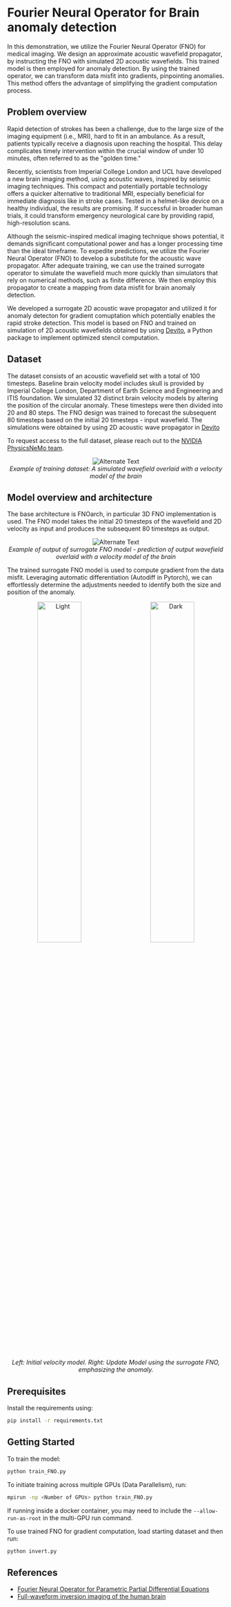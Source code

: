 # Fourier Neural Operator for Brain anomaly detection

In this demonstration, we utilize the Fourier Neural Operator (FNO) for medical imaging.
We design an approximate acoustic wavefield propagator,
by instructing the FNO with simulated 2D acoustic wavefields.
This trained model is then employed for anomaly detection.
By using the trained operator,
we can transform data misfit into gradients, pinpointing anomalies.
This method offers the advantage of simplifying the gradient computation process.

## Problem overview

Rapid detection of strokes has been a challenge,
due to the large size of the imaging equipment (i.e., MRI),
hard to fit in an ambulance. As a result,
patients typically receive a diagnosis upon reaching the hospital.
This delay complicates timely intervention within
the crucial window of under 10 minutes,
often referred to as the "golden time."

Recently, scientists from Imperial College London
and UCL have developed a new brain imaging method,
using acoustic waves, inspired by seismic imaging techniques.
This compact and potentially portable technology offers
a quicker alternative to traditional MRI, especially beneficial
for immediate diagnosis like in stroke cases.
Tested in a helmet-like device on a healthy individual, the results are promising.
If successful in broader human trials,
it could transform emergency neurological care
by providing rapid, high-resolution scans.

Although the seismic-inspired medical imaging technique shows potential,
it demands significant computational power and
has a longer processing time than the ideal timeframe.
To expedite predictions, we utilize the Fourier Neural Operator (FNO)
to develop a substitute for the acoustic wave propagator.
After adequate training, we can use the trained surrogate operator
to simulate the wavefield much more quickly
than simulators that rely on numerical methods,
such as finite difference.
We then employ this propagator to create a mapping
from data misfit for brain anomaly detection.

We developed a surrogate 2D acoustic wave propagator and
utilized it for anomaly detecton for gradient comuptation
which potentially enables the rapid stroke detection.
This model is based on FNO and trained on simulation of 2D acoustic wavefields
obtained by using [Devito](https://github.com/devitocodes/devito),
a Python package to implement optimized stencil computation.

## Dataset

The dataset consists of an acoustic wavefield set with a total of 100 timesteps.
Baseline brain velocity model includes skull is provided by Imperial College London,
Department of Earth Science and Engineering and ITIS foundation.
We simulated 32 distinct brain velocity models by altering
the position of the circular anomaly.
These timesteps were then divided into 20 and 80 steps.
The FNO design was trained to forecast the subsequent 80 timesteps
based on the initial 20 timesteps - input wavefield.
The simulations were obtained by using 2D acoustic
wave propagator in [Devito](https://github.com/devitocodes/devito)

To request access to the full dataset, please reach out to the
[NVIDIA PhysicsNeMo team](mailto:physicsnemo-team@nvidia.com).

<!-- markdownlint-disable -->
<p align="center">
  <img src="../../../docs/img/brain_wave.png" alt="Alternate Text"/>
  <br>
  <i>Example of training dataset: A simulated wavefield overlaid with a velocity model of the brain</i>
</p>
<!-- markdownlint-enable -->

## Model overview and architecture

The base architecture is FNOarch, in particular 3D FNO implementation is used.
The FNO model takes the initial 20 timesteps of the wavefield and 2D velocity
as input and produces the subsequent 80 timesteps as output.

<!-- markdownlint-disable -->
<p align="center">
  <img src="../../../docs/img/surrogate_prediction.png" alt="Alternate Text"/>
  <br>
  <i>Example of output of surrogate FNO model - prediction of output wavefield overlaid with a velocity model of the brain</i>
</p>
<!-- markdownlint-enable -->

The trained surrogate FNO model is used to compute gradient from the data misfit.
Leveraging automatic differentiation (Autodiff in Pytorch),
we can effortlessly determine the adjustments needed to identify
both the size and position of the anomaly.

<!-- markdownlint-disable -->
<p align="center">
  <img alt="Light" src="../../../docs/img/init_vel.png" width="45%">
&nbsp; &nbsp; &nbsp; &nbsp;
  <img alt="Dark" src="../../../docs/img/inverted_vel.png" width="45%">
  <i> Left: Initial velocity model. Right: Update Model using the surrogate FNO, emphasizing the anomaly. </i>
</p>
<!-- markdownlint-enable -->

## Prerequisites

Install the requirements using:

```bash
pip install -r requirements.txt
```

## Getting Started

To train the model:

```bash
python train_FNO.py
```

To initiate training across multiple GPUs (Data Parallelism), run:

```bash
mpirun -np <Number of GPUs> python train_FNO.py
```

If running inside a docker container, you may need to include the `--allow-run-as-root`
in the multi-GPU run command.

To use trained FNO for gradient computation, load starting dataset and then run:

```bash
python invert.py
```

## References

- [Fourier Neural Operator for Parametric Partial Differential Equations](https://arxiv.org/abs/2010.08895)
- [Full-waveform inversion imaging of the human brain](https://www.nature.com/articles/s41746-020-0240-8)

